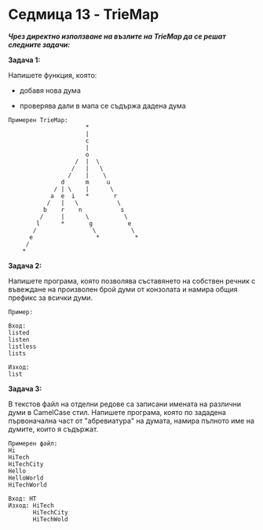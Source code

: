 # Седмица 13 - TrieMap

***Чрез директно използване на възлите на TrieMap да се решат следните задачи:***

**Задача 1:**

Напишете функция, която:

- добавя нова дума

- проверява дали в мапа се съдържа дадена дума

```
Примерен TrieMap:
                      *                                       
                      |                                     
                      c                                     
                      |                                   
                      o                                     
                   /  |  \                              
                  /   |   \                                   
                 /    |    \                                        
               d      m     u                                         
             / | \    |      \                                        
            a  e  i   *       r                                             
           /   |   \           \                                          
          b    r    n           s                                     
         /     |      \          \                                      
        l      *       g          e                                     
       /                \          \                                  
      e                  *          *                               
     /
    *                  
```

**Задача 2:**

Напишете програма, която позволява съставянето на собствен речник с въвеждане на произволен брой думи от конзолата и намира общия префикс за всички думи.

```
Пример:

Вход:
listed
listen
listless
lists

Изход:
list
```

**Задача 3:**

В текстов файл на отделни редове са записани имената на различни думи в CamelCase стил. Напишете програма, която по зададена първоначална част от "абревиатура" на думата, намира пълното име на думите, които я съдържат.

```
Примерен файл:
Hi
HiTech
HiTechCity
Hello
HelloWorld
HiTechWorld

Вход: HT
Изход: HiTech
       HiTechCity
       HiTechWold
```
